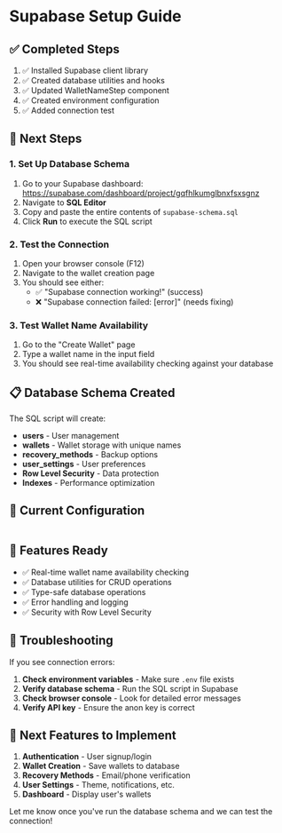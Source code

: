 # Supabase Setup Guide

## ✅ Completed Steps

1. ✅ Installed Supabase client library
2. ✅ Created database utilities and hooks
3. ✅ Updated WalletNameStep component
4. ✅ Created environment configuration
5. ✅ Added connection test

## 🔧 Next Steps

### 1. Set Up Database Schema

1. Go to your Supabase dashboard: https://supabase.com/dashboard/project/gqfhlkumglbnxfsxsgnz
2. Navigate to **SQL Editor**
3. Copy and paste the entire contents of `supabase-schema.sql`
4. Click **Run** to execute the SQL script

### 2. Test the Connection

1. Open your browser console (F12)
2. Navigate to the wallet creation page
3. You should see either:
   - ✅ "Supabase connection working!" (success)
   - ❌ "Supabase connection failed: [error]" (needs fixing)

### 3. Test Wallet Name Availability

1. Go to the "Create Wallet" page
2. Type a wallet name in the input field
3. You should see real-time availability checking against your database

## 📋 Database Schema Created

The SQL script will create:

- **users** - User management
- **wallets** - Wallet storage with unique names
- **recovery_methods** - Backup options
- **user_settings** - User preferences
- **Row Level Security** - Data protection
- **Indexes** - Performance optimization

## 🔑 Current Configuration

```env

```

## 🚀 Features Ready

- ✅ Real-time wallet name availability checking
- ✅ Database utilities for CRUD operations
- ✅ Type-safe database operations
- ✅ Error handling and logging
- ✅ Security with Row Level Security

## 🐛 Troubleshooting

If you see connection errors:

1. **Check environment variables** - Make sure `.env` file exists
2. **Verify database schema** - Run the SQL script in Supabase
3. **Check browser console** - Look for detailed error messages
4. **Verify API key** - Ensure the anon key is correct

## 📝 Next Features to Implement

1. **Authentication** - User signup/login
2. **Wallet Creation** - Save wallets to database
3. **Recovery Methods** - Email/phone verification
4. **User Settings** - Theme, notifications, etc.
5. **Dashboard** - Display user's wallets

Let me know once you've run the database schema and we can test the connection! 